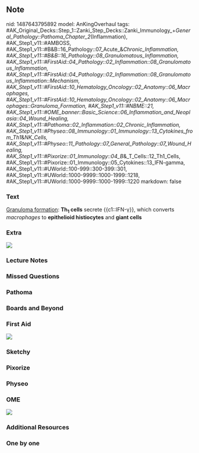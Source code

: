 ## Note
nid: 1487643795892
model: AnKingOverhaul
tags: #AK_Original_Decks::Step_1::Zanki_Step_Decks::Zanki_Immunology_+_General_Pathology::Pathoma_Chapter_2_(Inflammation), #AK_Step1_v11::#AMBOSS, #AK_Step1_v11::#B&B::16_Pathology::07_Acute_&_Chronic_Inflammation, #AK_Step1_v11::#B&B::16_Pathology::08_Granulomatous_Inflammation, #AK_Step1_v11::#FirstAid::04_Pathology::02_Inflammation::08_Granulomatous_Inflammation, #AK_Step1_v11::#FirstAid::04_Pathology::02_Inflammation::08_Granulomatous_Inflammation::Mechanism, #AK_Step1_v11::#FirstAid::10_Hematology_Oncology::02_Anatomy::06_Macrophages, #AK_Step1_v11::#FirstAid::10_Hematology_Oncology::02_Anatomy::06_Macrophages::Granuloma_Formation, #AK_Step1_v11::#NBME::21, #AK_Step1_v11::#OME_banner::Basic_Science::06_Inflammation_and_Neoplasia::04_Wound_Healing, #AK_Step1_v11::#Pathoma::02_Inflammation::02_Chronic_Inflammation, #AK_Step1_v11::#Physeo::08_Immunology::01_Immunology::13_Cytokines_from_Th1_&_NK_Cells, #AK_Step1_v11::#Physeo::11_Pathology::07_General_Pathology::07_Wound_Healing, #AK_Step1_v11::#Pixorize::01_Immunology::04_B_&_T_Cells::12_Th1_Cells, #AK_Step1_v11::#Pixorize::01_Immunology::05_Cytokines::13_IFN-gamma, #AK_Step1_v11::#UWorld::100-999::300-399::301, #AK_Step1_v11::#UWorld::1000-9999::1000-1999::1218, #AK_Step1_v11::#UWorld::1000-9999::1000-1999::1220
markdown: false

### Text
<div>
  <u>Granuloma formation</u>: <b>Th<sub>1</sub> cells</b> secrete
  {{c1::IFN-γ}}, which converts <i>macrophages</i> to
  <b>epithelioid histiocytes</b> and <b>giant cells</b>
</div>

### Extra
<img src="Macrophage%20T%20cell%20interaction_1606536512076.png">

### Lecture Notes


### Missed Questions


### Pathoma


### Boards and Beyond


### First Aid
<img src="tmp9jcfjs.png">

### Sketchy


### Pixorize


### Physeo


### OME
<div class="ome-widget">
  <a href=
  "https://onlinemeded.org/spa/inflammation-and-neoplasia/wound-healing/acquire?ref=anki">
  <img src="_OME_AnkiFlashcards_Lesson_5.png"></a>
</div>

### Additional Resources


### One by one

